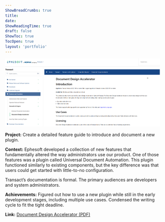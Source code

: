 ```yaml
---
ShowBreadCrumbs: true
title:
date: 
ShowReadingTime: true
draft: false
ShowToc: true
TocOpen: true
layout: 'portfolio'
---
```


[![Document Design Accelerator Screenshot](documentdesignaccel.PNG)](https://drive.google.com/file/d/1GelYSA78gRoIwSMyEn0cLX4L-cis2Dn0/view?usp=sharing)


**Project:** Create a detailed feature guide to introduce and document a new plugin.

**Context:** Ephesoft developed a collection of new features that fundamentally altered the way administrators use our product. One of those features was a plugin called Universal Document Automation. This plugin functioned similarly to existing components, but the key difference was that users could get started with little-to-no configuration.

Transact’s documentation is formal. The primary audiences are developers and system administrators.

**Achievements:** Figured out how to use a new plugin while still in the early development stages, including multiple use cases. Condensed the writing cycle to fit the tight deadline.

**Link:** [Document Design Accelerator (PDF)](https://drive.google.com/file/d/1GelYSA78gRoIwSMyEn0cLX4L-cis2Dn0/view?usp=sharing)
